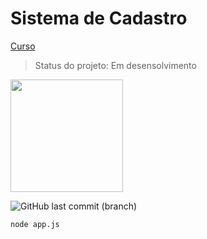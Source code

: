 # Sistema de Cadastro
[Curso](https://cursos.alura.com.br/course/git-github-repositorio-commit-versoes)

> Status do projeto: Em desensolvimento

<div>
<a href="https://github.com/diaslasd">
<img height="180em" src="https://github-readme-stats.vercel.app/api/top-langs/?username=diaslasd&layout=compact&langs_count=7&theme=dracula"/>
</a>

  
![GitHub last commit (branch)](https://img.shields.io/github/last-commit/diaslasd/sistema-de-cadastro/main)

</div>

```sh
node app.js
```
